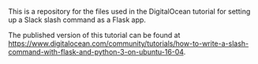 This is a repository for the files used in the DigitalOcean tutorial for setting up a Slack slash command as a Flask app.

The published version of this tutorial can be found at https://www.digitalocean.com/community/tutorials/how-to-write-a-slash-command-with-flask-and-python-3-on-ubuntu-16-04.
